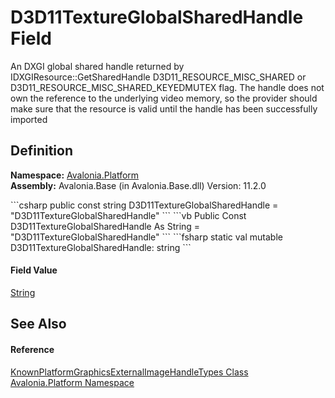 # D3D11TextureGlobalSharedHandle Field


An DXGI global shared handle returned by IDXGIResource::GetSharedHandle D3D11_RESOURCE_MISC_SHARED or D3D11_RESOURCE_MISC_SHARED_KEYEDMUTEX flag. The handle does not own the reference to the underlying video memory, so the provider should make sure that the resource is valid until the handle has been successfully imported



## Definition
**Namespace:** <a href="N_Avalonia_Platform">Avalonia.Platform</a>  
**Assembly:** Avalonia.Base (in Avalonia.Base.dll) Version: 11.2.0

<Tabs groupId="api-code-preview">
<TabItem value="csharp" label="C#">
```csharp
public const string D3D11TextureGlobalSharedHandle = "D3D11TextureGlobalSharedHandle"
```
</TabItem>
<TabItem value="vb" label="VB">
```vb
Public Const D3D11TextureGlobalSharedHandle As String = "D3D11TextureGlobalSharedHandle"
```
</TabItem>
<TabItem value="fsharp" label="F#">
```fsharp
static val mutable D3D11TextureGlobalSharedHandle: string
```
</TabItem>
</Tabs>



#### Field Value
<a href="https://learn.microsoft.com/dotnet/api/system.string" target="_blank" rel="noopener noreferrer">String</a>

## See Also


#### Reference
<a href="T_Avalonia_Platform_KnownPlatformGraphicsExternalImageHandleTypes">KnownPlatformGraphicsExternalImageHandleTypes Class</a>  
<a href="N_Avalonia_Platform">Avalonia.Platform Namespace</a>  
